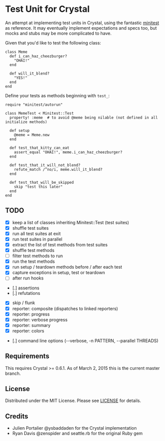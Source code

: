 # Test Unit for Crystal

An attempt at implementing test units in Crystal, using the fantastic
[minitest](https://github.com/seattlerb/minitest) as reference. It may
eventually implement expectations and specs too, but mocks and stubs may be more
complicated to have.

Given that you'd like to test the following class:

```crystal
class Meme
  def i_can_haz_cheezburger?
    "OHAI!"
  end

  def will_it_blend?
    "YES!"
  end
end
```

Define your tests as methods beginning with `test_`:

```crystal
require "minitest/autorun"

class MemeTest < Minitest::Test
  property! :meme  # to avoid @meme being nilable (not defined in all initialize methods)

  def setup
    @meme = Meme.new
  end

  def test_that_kitty_can_eat
    assert_equal "OHAI!", meme.i_can_haz_cheezburger?
  end

  def test_that_it_will_not_blend?
    refute_match /^no/i, meme.will_it_blend?
  end

  def test_that_will_be_skipped
    skip "test this later"
  end
end
```

## TODO

- [x] keep a list of classes inheriting Minitest::Test (test suites)
- [x] shuffle test suites
- [x] run all test suites at exit
- [x] run test suites in parallel
- [x] extract the list of test methods from test suites
- [x] shuffle test methods
- [ ] filter test methods to run
- [x] run the test methods
- [x] run setup / teardown methods before / after each test
- [x] capture exceptions in setup, test or teardown
- [ ] after run hooks
- [.] assertions
- [.] refutations
- [x] skip / flunk
- [x] reporter: composite (dispatches to linked reporters)
- [x] reporter: progress
- [x] reporter: verbose progress
- [x] reporter: summary
- [x] reporter: colors
- [.] command line options (--verbose, -n PATTERN, --parallel THREADS)

## Requirements

This requires Crystal >= 0.6.1. As of March 2, 2015 this is the current master
branch.

## License

Distributed under the MIT License. Please see
[LICENSE](https://github.com/ysbaddaden/minitest.cr/tree/master/LICENSE) for details.

## Credits

- Julien Portalier @ysbaddaden for the Crystal implementation
- Ryan Davis @zenspider and seattle.rb for the original Ruby gem
